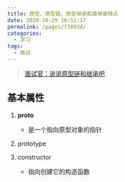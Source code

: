 ```yaml
---
title: 原型、原型链、原型继承和类继承特点
date: 2020-10-29 16:51:17
permalink: /pages/f3893d/
categories: 
  - 学习
tags: 
  - 面试
---
```


> [面试官：说说原型链和继承吧](https://juejin.im/post/6844904151332159501)

## 基本属性

1. __proto__

   - 是一个指向原型对象的指针

2. prototype
  
3. constructor

   - 指向创建它的构造函数
